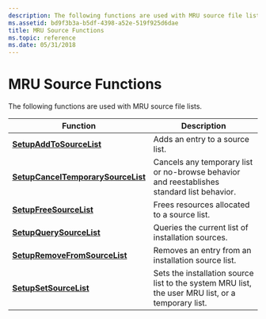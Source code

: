 ```yaml
---
description: The following functions are used with MRU source file lists.
ms.assetid: bd9f3b3a-b5df-4398-a52e-519f925d6dae
title: MRU Source Functions
ms.topic: reference
ms.date: 05/31/2018
---
```


# MRU Source Functions

The following functions are used with MRU source file lists.



| Function                                                                 | Description                                                                                       |
|--------------------------------------------------------------------------|---------------------------------------------------------------------------------------------------|
| [**SetupAddToSourceList**](/windows/desktop/api/Setupapi/nf-setupapi-setupaddtosourcelista)                     | Adds an entry to a source list.                                                                   |
| [**SetupCancelTemporarySourceList**](/windows/desktop/api/Setupapi/nf-setupapi-setupcanceltemporarysourcelist) | Cancels any temporary list or no-browse behavior and reestablishes standard list behavior.        |
| [**SetupFreeSourceList**](/windows/desktop/api/Setupapi/nf-setupapi-setupfreesourcelista)                       | Frees resources allocated to a source list.                                                       |
| [**SetupQuerySourceList**](/windows/desktop/api/Setupapi/nf-setupapi-setupquerysourcelista)                     | Queries the current list of installation sources.                                                 |
| [**SetupRemoveFromSourceList**](/windows/desktop/api/Setupapi/nf-setupapi-setupremovefromsourcelista)           | Removes an entry from an installation source list.                                                |
| [**SetupSetSourceList**](/windows/desktop/api/Setupapi/nf-setupapi-setupsetsourcelista)                         | Sets the installation source list to the system MRU list, the user MRU list, or a temporary list. |



 

 

 



